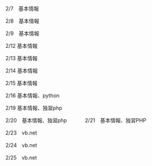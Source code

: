 2/7　基本情報

2/8　基本情報

2/9　基本情報

2/12 基本情報

2/13 基本情報

2/14 基本情報

2/15 基本情報

2/16 基本情報、python

2/19 基本情報、独習php

2/20　基本情報、独習php
　　　
2/21　基本情報、独習PHP

2/23　vb.net

2/24　vb.net

2/25　vb.net

